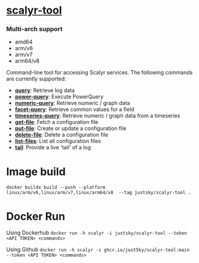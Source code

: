 [scalyr-tool](https://github.com/scalyr/scalyr-tool)
============

### Multi-arch support

- amd64
- arm/v6
- arm/v7
- arm64/v8

Command-line tool for accessing Scalyr services. The following commands are currently supported:

- [**query**](https://github.com/scalyr/scalyr-tool#querying-logs): Retrieve log data
- [**power-query**](https://github.com/scalyr/scalyr-tool#power-queries): Execute PowerQuery
- [**numeric-query**](https://github.com/scalyr/scalyr-tool#fetching-numeric-data): Retrieve numeric / graph data
- [**facet-query**](https://github.com/scalyr/scalyr-tool#fetching-facet-counts): Retrieve common values for a field
- [**timeseries-query**](https://github.com/scalyr/scalyr-tool#fetching-numeric-data-using-a-timeseries): Retrieve numeric / graph data from a timeseries
- [**get-file**](https://github.com/scalyr/scalyr-tool#retrieving-configuration-files): Fetch a configuration file
- [**put-file**](https://github.com/scalyr/scalyr-tool#creating-or-updating-configuration-files): Create or update a configuration file
- [**delete-file**](https://github.com/scalyr/scalyr-tool#creating-or-updating-configuration-files): Delete a configuration file
- [**list-files**](https://github.com/scalyr/scalyr-tool#listing-configuration-files): List all configuration files
- [**tail**](https://github.com/scalyr/scalyr-tool#tailing-logs): Provide a live 'tail' of a log

Image build
===========

`docker buildx build --push --platform linux/arm/v6,linux/arm/v7,linux/arm64/v8  --tag justsky/scalyr-tool .`

Docker Run
===========

Using Dockerhub
`docker run -h scalyr -i justsky/scalyr-tool --token <API TOKEN> <commands>`

Using Github
`docker run -h scalyr -i ghcr.io/just5ky/scalyr-tool:main --token <API TOKEN> <commands>`
